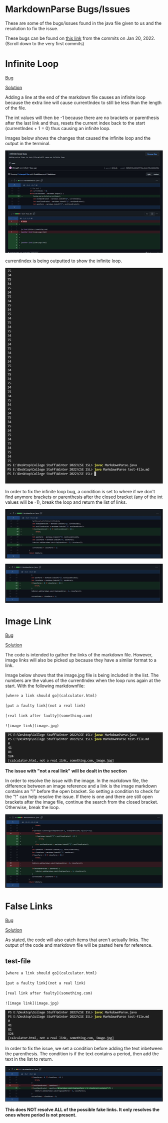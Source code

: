# **MarkdownParse Bugs/Issues**

These are some of the bugs/issues found in the java file given to us and the resolution to fix the issue.

These bugs can be found on [this link](https://github.com/AFangLT/markdown-parse/commits/main) from the commits on Jan 20, 2022. (Scroll down to the very first commits)

# Infinite Loop

[Bug](https://github.com/AFangLT/markdown-parse/commit/300529451c183d673f96ec6b1c370e5d066b590d)

[Solution](https://github.com/AFangLT/markdown-parse/commit/e874dfc967d28c1f51dce11c8be404344a823b98)

Adding a line at the end of the markdown file causes an infinite loop because the extra line will cause currentIndex to still be less than the length of the file. 

The int values will then be -1 because there are no brackets or parenthesis after the last link and thus, resets the current index back to the start (currentIndex + 1 = 0) thus causing an infinite loop.

Images below shows the changes that caused the infinite loop and the output in the terminal.

![Image](Images/LoopChange.jpg)

currentIndex is being outputted to show the infinite loop.

![Image](Images/LoopOutput.jpg)

In order to fix the infinite loop bug, a condition is set to where if we don't find anymore brackets or parenthesis after the closed bracket (any of the int values will be -1), break the loop and return the list of links.

![Image](Images/LoopFix.jpg)

![Image](Images/LoopFix2.jpg)

# Image Link

[Bug](https://github.com/AFangLT/markdown-parse/commit/948dc7e605f2b1994860864ef644c6e56a36dd33)

[Solution](https://github.com/AFangLT/markdown-parse/commit/c38c45862f7e2c89c43fbfef913c1c7f198e1671)

The code is intended to gather the links of the markdown file. However, image links will also be picked up because they have a similar format to a link.

Image below shows that the image.jpg file is being included in the list. The numbers are the values of the currentIndex when the loop runs again at the start. With the following markdownfile:

```
[where a link should go](calculator.html)

[put a faulty link](not a real link)

[real link after faulty](something.com)

![image link](image.jpg)
```

![Image](Images/ImageOutput.jpg)

**The issue with "not a real link" will be dealt in the section**

In order to resolve the issue with the image. In the markdown file, the difference between an image reference and a link is the image markdown contains an "!" before the open bracket. So setting a condition to check for the "!" can help resolve the issue. If there is one and there are still open brackets after the image file, continue the search from the closed bracket. Otherwise, break the loop.

![Image](Images/ImageFix.jpg)

# False Links

[Bug](https://github.com/AFangLT/markdown-parse/commit/41e46ae8741171dba8cdd564082f73c3d58eab97)

[Solution](https://github.com/AFangLT/markdown-parse/commit/080d4b3b115b8ac75ac6f90bafe71d89efb3f098)

As stated, the code will also catch items that aren't actually links. The output of the code and markdown file will be pasted here for reference.

## test-file
```
[where a link should go](calculator.html)

[put a faulty link](not a real link)

[real link after faulty](something.com)

![image link](image.jpg)
```

![Image](Images/ImageOutput.jpg)

In order to fix the issue, we set a condition before adding the text inbetween the parenthesis. The condition is if the text contains a period, then add the text in the list to return.

![Image](Images/FakeFix.jpg)

**This does NOT resolve ALL of the possible fake links. It only resolves the ones where period is not present.**
